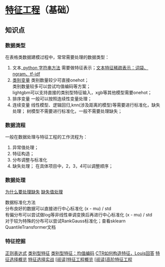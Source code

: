 # [特征工程](https://www.zhihu.com/question/29316149/answer/607394337)（基础） []()

## 知识点

### 数据类型
在表格类数据建模过程中，常常需要处理的数据类型：
1. 文本_[python 字符串方法](https://zhuanlan.zhihu.com/p/80518649)
需要做特征表示；[文本特征稀疏表示：词袋、ngram、tf-idf](https://zhuanlan.zhihu.com/p/42310942)
2. [类别变量](https://github.com/scikit-learn-contrib/category_encoders)
类别数量较少可直接onehot；  
类别数量较多可以尝试均值编码等方案；  
lightgbm可以支持直接的类别型特征输入，xgb等其他模型需要onehot； 
3. 排序变量
一般可以按照连续性变量处理；
4. 连续变量
线性模型、逻辑回归,knn(涉及距离的模型)等需要进行标准化，缺失处理；
树模型不需要进行标准化，一般不需要处理缺失；

### 数据流程
一般在数据处理与特征工程的工作流程为：
1. 异常值处理；
2. 特征构造；
3. 分布调整与标准化
4. 缺失处理；
在具体项目中，2，3，4可以调整顺序；

### 数据处理

[为什么要处理缺失](https://www.zhihu.com/question/58230411/answer/242037063)
[缺失值处理](https://zhuanlan.zhihu.com/p/137175585)

数据标准化方法  
分布良好的数据可以直接进行中心标准化 (x - mu) / std  
有偏分布可以尝试做log等非线性单调变换后再进行中心标准化 (x - mu) / std  
对于较为特殊的分布可以尝试RankGauss标准化；查看sklearn QuantileTransformer文档  

### 特征挖掘


[正则表达式](https://www.cnblogs.com/shenjianping/p/11647473.html)
[类别型特征](https://zhuanlan.zhihu.com/p/67475635)
[类别型特征：均值编码](https://zhuanlan.zhihu.com/p/26308272)
[CTR如何构造特征，Louis回答](https://www.zhihu.com/question/347715330/answer/849645828)
[特征选择概览](https://zhuanlan.zhihu.com/p/30404850)
[特征选择实战](https://zhuanlan.zhihu.com/p/32749489)
[[阅读]特征工程概览](https://www.zhihu.com/question/28641663/answer/110165221)
[[阅读]高阶特征工程](https://zhuanlan.zhihu.com/p/62773597)
 

 
  
 
  
 
 
